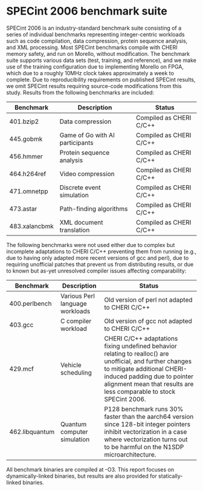 # SPECint 2006 benchmark suite

SPECint 2006 is an industry-standard benchmark suite consisting of a series of
individual benchmarks representing integer-centric workloads such as code
compilation, data compression, protein sequence analysis, and XML processing.
Most SPECint benchmarks compile with CHERI memory safety, and run on Morello,
without modification.
The benchmark suite supports various data sets (test, training, and
reference), and we make use of the training configuration due to implementing
Morello on FPGA, which due to a roughly 10MHz clock takes approximately a week
to complete.
Due to reproducibility requirements on published SPECint results, we omit
SPECint results requiring source-code modifications from this study.
Results from the following benchmarks are included:

| Benchmark     | Description                     | Status                  |
|---------------|---------------------------------|-------------------------|
| 401.bzip2     | Data compression                | Compiled as CHERI C/C++ |
| 445.gobmk     | Game of Go with AI participants | Compiled as CHERI C/C++ |
| 456.hmmer     | Protein sequence analysis       | Compiled as CHERI C/C++ |
| 464.h264ref   | Video compression               | Compiled as CHERI C/C++ |
| 471.omnetpp   | Discrete event simulation       | Compiled as CHERI C/C++ |
| 473.astar     | Path-finding algorithms         | Compiled as CHERI C/C++ |
| 483.xalancbmk | XML document translation        | Compiled as CHERI C/C++ |

The following benchmarks were not used either due to complex but incomplete
adaptations to CHERI C/C++ preventing them from running (e.g., due to having
only adapted more recent versions of gcc and perl), due to requiring
unofficial patches that prevent us from distributing results, or due to known
but as-yet unresolved compiler issues affecting comparability:

| Benchmark      | Description                     | Status                  |
|----------------|---------------------------------|-------------------------|
| 400.perlbench  | Various Perl language workloads | Old version of perl not adapted to CHERI C/C++ |
| 403.gcc        | C compiler workload             | Old version of gcc not adapted to CHERI C/C++ |
| 429.mcf        | Vehicle scheduling              | CHERI C/C++ adaptations fixing undefined behavior relating to realloc() are unofficial, and further changes to mitigate additional CHERI-induced padding due to pointer alignment mean that results are less comparable to stock SPECint 2006. |
| 462.libquantum | Quantum computer simulation     | P128 benchmark runs 30% faster than the aarch64 version since 128-bit integer pointers inhibit vectorization in a case where vectorization turns out to be harmful on the N1SDP microarchitecture. |

All benchmark binaries are compiled at -O3.
This report focuses on dynamically-linked binaries, but results are also
provided for statically-linked binaries.
